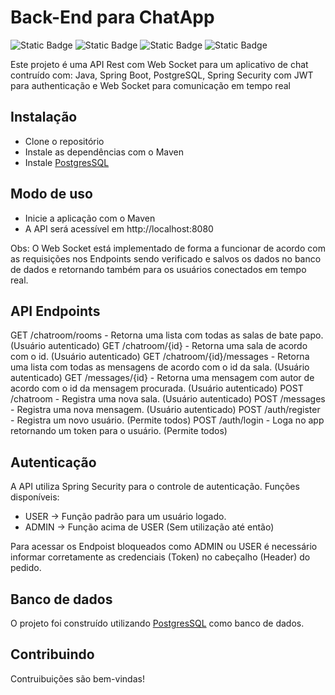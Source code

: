 # Back-End para ChatApp

![Static Badge](https://img.shields.io/badge/Java-Jdk?logo=openjdk&logoColor=white&labelColor=orange&color=orange)
![Static Badge](https://img.shields.io/badge/Spring_Boot-Spring?logo=Spring&logoColor=white&labelColor=green&color=green)
![Static Badge](https://img.shields.io/badge/JWT-JWT?logo=JSON%20Web%20Tokens&logoColor=white&labelColor=black&color=black)
![Static Badge](https://img.shields.io/badge/PostgreSQL-PostgreSQl?logo=PostgreSQL&logoColor=white&labelColor=blue&color=blue)

Este projeto é uma API Rest com Web Socket para um aplicativo de chat contruído com: Java, Spring Boot, PostgreSQL, Spring Security com JWT para authenticação 
e Web Socket para comunicação em tempo real

## Instalação 
 - Clone o repositório
 - Instale as dependências com o Maven
 - Instale [PostgresSQL](https://www.postgresql.org/)

## Modo de uso
 - Inicie a aplicação com o Maven
 - A API será acessível em http://localhost:8080
   
Obs: O Web Socket está implementado de forma a funcionar de acordo com as requisições nos Endpoints sendo verificado e salvos os dados no banco de dados
e retornando também para os usuários conectados em tempo real.

## API Endpoints
GET /chatroom/rooms - Retorna uma lista com todas as salas de bate papo. (Usuário autenticado)
GET /chatroom/{id} - Retorna uma sala de acordo com o id. (Usuário autenticado)
GET /chatroom/{id}/messages - Retorna uma lista com todas as mensagens de acordo com o id da sala. (Usuário autenticado)
GET /messages/{id} - Retorna uma mensagem com autor de acordo com o id da mensagem procurada. (Usuário autenticado)
POST /chatroom - Registra uma nova sala. (Usuário autenticado)
POST /messages - Registra uma nova mensagem. (Usuário autenticado)
POST /auth/register - Registra um novo usuário. (Permite todos)
POST /auth/login - Loga no app retornando um token para o usuário. (Permite todos)

## Autenticação
A API utiliza Spring Security para o controle de autenticação. 
Funções disponíveis:
 - USER -> Função padrão para um usuário logado.
 - ADMIN -> Função acima de USER (Sem utilização até então)

Para acessar os Endpoist bloqueados como ADMIN ou USER é necessário informar corretamente as credenciais (Token) no cabeçalho (Header) do pedido.

## Banco de dados
O projeto foi construído utilizando [PostgresSQL](https://www.postgresql.org/) como banco de dados.

## Contribuindo
Contruibuições são bem-vindas!
